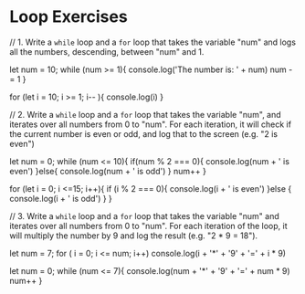 # Loop Exercises

// 1. Write a `while` loop and a `for` loop that takes the variable "num" and logs all the numbers, descending, between "num" and 1.

let num = 10;
while (num >= 1){
  console.log('The number is: ' + num)
  num -= 1
}

for (let i = 10; i >= 1; i-- ){
  console.log(i)
}

// 2. Write a `while` loop and a `for` loop that takes the variable "num", and iterates over all numbers from 0 to "num".
For each iteration, it will check if the current number is even or odd, and log that to the screen (e.g. "2 is even")

let num = 0;
while (num <= 10){
  if(num % 2 === 0){
    console.log(num + ' is even')
  }else{
    console.log(num + ' is odd')
  }
  num++
}


for (let i = 0; i <=15; i++){
  if (i % 2 === 0){
    console.log(i + ' is even')
  }else {
    console.log(i + ' is odd')
  }
}




// 3. Write a `while` loop and a `for` loop that takes the variable "num" and iterates over all numbers from 0 to "num".
For each iteration of the loop, it will multiply the number by 9 and log the result (e.g. "2 * 9 = 18").


let num = 7;
for ( i = 0; i <= num; i++)
console.log(i + '*' + '9' + '=' + i * 9)

let num = 0;
while (num <= 7){
  console.log(num + '*' + '9' + '=' + num * 9)
  num++
}
